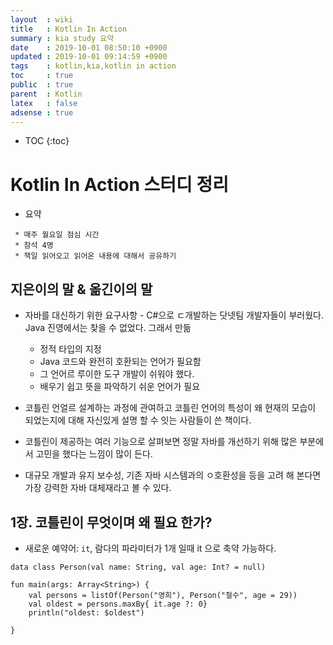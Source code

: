 ```yaml
---
layout  : wiki
title   : Kotlin In Action
summary : kia study 요약
date    : 2019-10-01 08:50:10 +0900
updated : 2019-10-01 09:14:59 +0900
tags    : kotlin,kia,kotlin in action
toc     : true
public  : true
parent  : Kotlin
latex   : false
adsense : true
---
```

* TOC
{:toc}

# Kotlin In Action 스터디 정리

* 요약

```
 * 매주 월요일 점심 시간
 * 참석 4명
 * 책일 읽어오고 읽어온 내용에 대해서 공유하기
```

## 지은이의 말 & 옮긴이의 말

* 자바를 대신하기 위한 요구사항 - C#으로 ㄷ개발하는 닷넷팀 개발자들이 부러웠다. Java 진영에서는 찾을 수 없었다. 그래서 만듦
  * 정적 타입의 지정
  * Java 코드와 완전히 호환되는 언어가 필요함
  * 그 언어르 루이한 도구 개발이 쉬워야 했다.
  * 배우기 쉽고 뜻을 파악하기 쉬운 언어가 필요
* 코틀린 언얼르 설계하는 과정에 관여하고 코틀린 언어의 특성이 왜 현재의 모습이 되었는지에 대해 자신있게 설명 할 수 잇는 사람들이 쓴 책이다.

* 코틀린이 제공하는 여러 기능으로 살펴보면 정말 자바를 개선하기 위해 많은 부분에서 고민을 했다는 느낌이 많이 든다.
* 대규모 개발과 유지 보수성, 기존 자바 시스템과의 ㅇ호환성을 등을 고려 해 본다면 가장 강력한 자바 대체재라고 볼 수 있다.


## 1장. 코틀린이 무엇이며 왜 필요 한가?

* 새로운 예약어: `it`, 람다의 파라미터가 1개 일때 it 으로 축약 가능하다.

```
data class Person(val name: String, val age: Int? = null)

fun main(args: Array<String>) {
    val persons = listOf(Person("영희"), Person("철수", age = 29))
    val oldest = persons.maxBy{ it.age ?: 0}
    println("oldest: $oldest")
    
}
```
